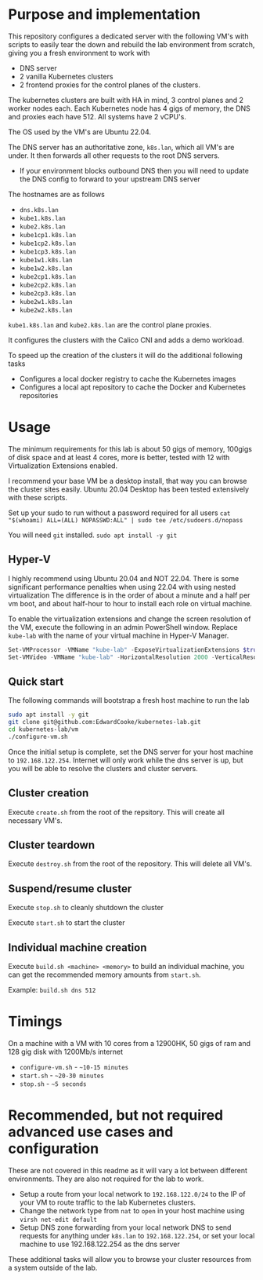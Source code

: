 # Purpose and implementation
This repository configures a dedicated server with the following VM's with scripts to easily tear the down and rebuild the lab environment from scratch, giving you a fresh environment to work with

* DNS server
* 2 vanilla Kubernetes clusters
* 2 frontend proxies for the control planes of the clusters.

The kubernetes clusters are built with HA in mind, 3 control planes and 2 worker nodes each. Each Kubernetes node has 4 gigs of memory, the DNS and proxies each have 512. All systems have 2 vCPU's.

The OS used by the VM's are Ubuntu 22.04.

The DNS server has an authoritative zone, `k8s.lan`, which all VM's are under. It then forwards all other requests to the root DNS servers.
* If your environment blocks outbound DNS then you will need to update the DNS config to forward to your upstream DNS server

The hostnames are as follows
* `dns.k8s.lan`
* `kube1.k8s.lan`
* `kube2.k8s.lan`
* `kube1cp1.k8s.lan`
* `kube1cp2.k8s.lan`
* `kube1cp3.k8s.lan`
* `kube1w1.k8s.lan`
* `kube1w2.k8s.lan`
* `kube2cp1.k8s.lan`
* `kube2cp2.k8s.lan`
* `kube2cp3.k8s.lan`
* `kube2w1.k8s.lan`
* `kube2w2.k8s.lan`

`kube1.k8s.lan` and `kube2.k8s.lan` are the control plane proxies.

It configures the clusters with the Calico CNI and adds a demo workload.

To speed up the creation of the clusters it will do the additional following tasks
* Configures a local docker registry to cache the Kubernetes images
* Configures a local apt repository to cache the Docker and Kubernetes repositories

# Usage
The minimum requirements for this lab is about 50 gigs of memory, 100gigs of disk space and at least 4 cores, more is better, tested with 12 with Virtualization Extensions enabled.

I recommend your base VM be a desktop install, that way you can browse the cluster sites easily. Ubuntu 20.04 Desktop has been tested extensively with these scripts.

Set up your sudo to run without a password required for all users `cat "$(whoami) ALL=(ALL) NOPASSWD:ALL" | sudo tee /etc/sudoers.d/nopass`

You will need `git` installed. `sudo apt install -y git`

## Hyper-V

I highly recommend using Ubuntu 20.04 and NOT 22.04. There is some significant performance penalties when using 22.04 with using nested virtualization The difference is in the order of about a minute and a half per vm boot, and about half-hour to hour to install each role on virtual machine.

To enable the virtualization extensions and change the screen resolution of the VM, execute the following in an admin PowerShell window. Replace `kube-lab` with the name of your virtual machine in Hyper-V Manager.

```powershell
Set-VMProcessor -VMName "kube-lab" -ExposeVirtualizationExtensions $true
Set-VMVideo -VMName "kube-lab" -HorizontalResolution 2000 -VerticalResolution 1500 -ResolutionType Single
```

## Quick start
The following commands will bootstrap a fresh host machine to run the lab

```bash
sudo apt install -y git
git clone git@github.com:EdwardCooke/kubernetes-lab.git
cd kubernetes-lab/vm
./configure-vm.sh
```

Once the initial setup is complete, set the DNS server for your host machine to `192.168.122.254`. Internet will only work while the dns server is up, but you will be able to resolve the clusters and cluster servers.

## Cluster creation
Execute `create.sh` from the root of the repsitory. This will create all necessary VM's.

## Cluster teardown
Execute `destroy.sh` from the root of the repository. This will delete all VM's.

## Suspend/resume cluster
Execute `stop.sh` to cleanly shutdown the cluster

Execute `start.sh` to start the cluster

## Individual machine creation
Execute `build.sh <machine> <memory>` to build an individual machine, you can get the recommended memory amounts from `start.sh`.

Example: `build.sh dns 512`

# Timings
On a machine with a VM with 10 cores from a 12900HK, 50 gigs of ram and 128 gig disk with 1200Mb/s internet
* `configure-vm.sh` - `~10-15 minutes`
* `start.sh` - `~20-30 minutes`
* `stop.sh` - `~5 seconds`

# Recommended, but not required advanced use cases and configuration
These are not covered in this readme as it will vary a lot between different environments. They are also not required for the lab to work.

* Setup a route from your local network to `192.168.122.0/24` to the IP of your VM to route traffic to the lab Kubernetes clusters.
* Change the network type from `nat` to `open` in your host machine using `virsh net-edit default`
* Setup DNS zone forwarding from your local network DNS to send requests for anything under `k8s.lan` to `192.168.122.254`, or set your local machine to use 192.168.122.254 as the dns server

These additional tasks will allow you to browse your cluster resources from a system outside of the lab.
